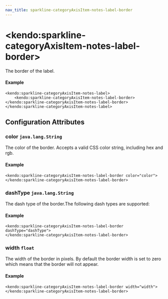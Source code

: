 ```yaml
---
nav_title: sparkline-categoryAxisItem-notes-label-border
---
```


# \<kendo:sparkline-categoryAxisItem-notes-label-border\>

The border of the label.

#### Example
    <kendo:sparkline-categoryAxisItem-notes-label>
        <kendo:sparkline-categoryAxisItem-notes-label-border></kendo:sparkline-categoryAxisItem-notes-label-border>
    </kendo:sparkline-categoryAxisItem-notes-label>

## Configuration Attributes

### color `java.lang.String`

The color of the border. Accepts a valid CSS color string, including hex and rgb.

#### Example
    <kendo:sparkline-categoryAxisItem-notes-label-border color="color">
    </kendo:sparkline-categoryAxisItem-notes-label-border>

### dashType `java.lang.String`

The dash type of the border.The following dash types are supported:

#### Example
    <kendo:sparkline-categoryAxisItem-notes-label-border dashType="dashType">
    </kendo:sparkline-categoryAxisItem-notes-label-border>

### width `float`

The width of the border in pixels. By default the border width is set to zero which means that the border will not appear.

#### Example
    <kendo:sparkline-categoryAxisItem-notes-label-border width="width">
    </kendo:sparkline-categoryAxisItem-notes-label-border>

